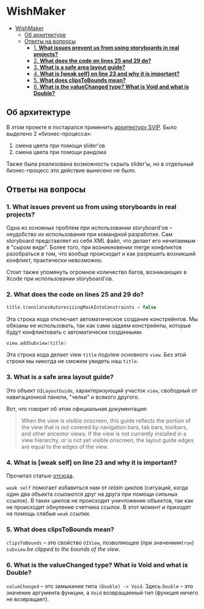 # WishMaker

- [WishMaker](#wishmaker)
  - [Об архитектуре](#об-архитектуре)
  - [Ответы на вопросы](#ответы-на-вопросы)
    - [1. **What issues prevent us from using storyboards in real projects?**](#1-what-issues-prevent-us-from-using-storyboards-in-real-projects)
    - [2. **What does the code on lines 25 and 29 do?**](#2-what-does-the-code-on-lines-25-and-29-do)
    - [3. **What is a safe area layout guide?**](#3-what-is-a-safe-area-layout-guide)
    - [4. **What is \[weak self\] on line 23 and why it is important?**](#4-what-is-weak-self-on-line-23-and-why-it-is-important)
    - [5. **What does clipsToBounds mean?**](#5-what-does-clipstobounds-mean)
    - [6. **What is the valueChanged type? What is Void and what is Double?**](#6-what-is-the-valuechanged-type-what-is-void-and-what-is-double)


## Об архитектуре

В этом проекте я постарался применить [архитектуру SVIP](https://habr.com/ru/companies/wildberries/articles/798275/). Было выделено 2 «бизнес-процесса»:

1. смена цвета при помощи slider'ов
2. смена цвета при помощи рандома

Также была реализована возможность скрыть slider'ы, но в отдельный бизнес-процесс это действие вынесено не было.

## Ответы на вопросы

### 1. **What issues prevent us from using storyboards in real projects?**

Одна из основных проблем при использовании storyboard'ов – неудобство их использования при командной разработке. Сам storyboard представляет из себя XML файл, что делает его нечитаемым в "сыром виде". Более того, при возникновении merge конфликтов разобраться в том, что вообще происходит и как разрешить возникший конфликт, практически невозможно.

Стоит также упомянуть огромное количество багов, возникающих в Xcode при использовании storyboard'ов. 

### 2. **What does the code on lines 25 and 29 do?**

```swift
title.translatesAutoresizingMaskIntoConstraints = false
```

Эта строка кода отключает автоматическое создание констрейнтов. Мы обязаны ее использовать, так как сами задаем констрейнты, которые будут конфликтовать с автоматически созданными.

```swift
view.addSubview(title)
```

Эта строка кода делает view `title` подview основного `view`. Без этой строки мы никогда не сможем увидеть наш `title`.

### 3. **What is a safe area layout guide?**

Это объект `UILayoutGuide`, характеризующий участок `view`, свободный от навигационной панели, "челки" и всякого другого.

Вот, что говорит об этом официальная документация:

> When the view is visible onscreen, this guide reflects the portion of the view that is not covered by navigation bars, tab bars, toolbars, and other ancestor views. If the view is not currently installed in a view hierarchy, or is not yet visible onscreen, the layout guide edges are equal to the edges of the view.

### 4. **What is [weak self] on line 23 and why it is important?**

Прочитал статью [отсюда](https://www.avanderlee.com/swift/weak-self/).

`weak self` помогает избавиться нам от *retain* циклов (ситуаций, когда один два объекта ссылаются друг на друга при помощи сильных ссылок). В таких циклов не происходит уничтожение объектов, так как не происходит обнуление счетчика ссылок. В этот момент и приходят на помощь слабые `weak` ссылки.

### 5. **What does clipsToBounds mean?**

`clipsToBounds` – это свойство `UIView`, позволяющее (при значениии`true`) `subview` *be clipped to the bounds of the view*.

### 6. **What is the valueChanged type? What is Void and what is Double?**

`valueChanged` – это замыкание типа `(Double) -> Void`.  Здесь `Double` – это значение аргумента функции, а `Void` возвращаемый тип (функция ничего не возвращает).